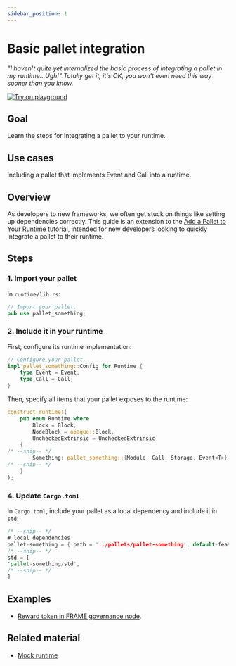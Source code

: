 ```yaml
---
sidebar_position: 1
---
```


# Basic pallet integration

_"I haven't quite yet internalized the basic process of integrating a pallet in my runtime...Ugh!" Totally get it, it's OK, you won't even need this way sooner than you know._

[![Try on playground](https://img.shields.io/badge/Playground-Node_Template-brightgreen?logo=Parity%20Substrate)](https://playground.substrate.dev/?deploy=node-template)

## Goal

Learn the steps for integrating a pallet to your runtime.

## Use cases

Including a pallet that implements Event and Call into a runtime.

## Overview

As developers to new frameworks, we often get stuck on things like setting up dependencies correctly. This guide is an extension to the [Add a Pallet to Your Runtime tutorial][add-a-pallet-tutorial], intended for new developers looking to quickly integrate a pallet to their runtime.

## Steps

### 1. Import your pallet

In `runtime/lib.rs`:

```rust
// Import your pallet.
pub use pallet_something;
```

### 2. Include it in your runtime 

First, configure its runtime implementation:

```rust
// Configure your pallet.
impl pallet_something::Config for Runtime {
	type Event = Event;
	type Call = Call;
}
```

Then, specify all items that your pallet exposes to the runtime: 

```rust
construct_runtime!(
	pub enum Runtime where
		Block = Block,
		NodeBlock = opaque::Block,
		UncheckedExtrinsic = UncheckedExtrinsic
	{
/* --snip-- */
		Something: pallet_something::{Module, Call, Storage, Event<T>},
/* --snip-- */
	}
);
```

### 4. Update `Cargo.toml`

In `Cargo.toml`, include your pallet as a local dependency and include it in `std`:

```rust
/* --snip-- */
# local dependencies
pallet-something = { path = '../pallets/pallet-something', default-features = false, version = '3.0.0' }
/* --snip-- */
std = [
'pallet-something/std',
/* --snip-- */
]
```

## Examples

- [Reward token in FRAME governance node][playground-gov].

## Related material

- [Mock runtime][mock-runtime] 

[add-a-pallet-tutorial]: https://substrate.dev/docs/en/tutorials/add-a-pallet/import-a-pallet
[playground-gov]: playground.substrate.dev
[mock-runtime]: https://substrate.dev/docs/en/knowledgebase/runtime/tests#mock-runtime-environment